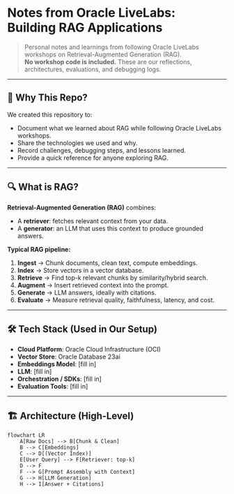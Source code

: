 # Notes from Oracle LiveLabs: Building RAG Applications

> Personal notes and learnings from following Oracle LiveLabs workshops on Retrieval-Augmented Generation (RAG).  
> **No workshop code is included.** These are our reflections, architectures, evaluations, and debugging logs.

---

## 📌 Why This Repo?
We created this repository to:
- Document what we learned about RAG while following Oracle LiveLabs workshops.
- Share the technologies we used and why.
- Record challenges, debugging steps, and lessons learned.
- Provide a quick reference for anyone exploring RAG.

---

## 🔍 What is RAG?
**Retrieval-Augmented Generation (RAG)** combines:
- A **retriever**: fetches relevant context from your data.
- A **generator**: an LLM that uses this context to produce grounded answers.

**Typical RAG pipeline:**
1. **Ingest** → Chunk documents, clean text, compute embeddings.
2. **Index** → Store vectors in a vector database.
3. **Retrieve** → Find top-k relevant chunks by similarity/hybrid search.
4. **Augment** → Insert retrieved context into the prompt.
5. **Generate** → LLM answers, ideally with citations.
6. **Evaluate** → Measure retrieval quality, faithfulness, latency, and cost.

---

## 🛠 Tech Stack (Used in Our Setup)
- **Cloud Platform**: Oracle Cloud Infrastructure (OCI)
- **Vector Store**: Oracle Database 23ai
- **Embeddings Model**: [fill in]
- **LLM**: [fill in]
- **Orchestration / SDKs**: [fill in]
- **Evaluation Tools**: [fill in]

---

## 🏗 Architecture (High-Level)
```mermaid
flowchart LR
    A[Raw Docs] --> B[Chunk & Clean]
    B --> C[Embeddings]
    C --> D[(Vector Index)]
    E[User Query] --> F[Retriever: top-k]
    D --> F
    F --> G[Prompt Assembly with Context]
    G --> H[LLM Generation]
    H --> I[Answer + Citations]
